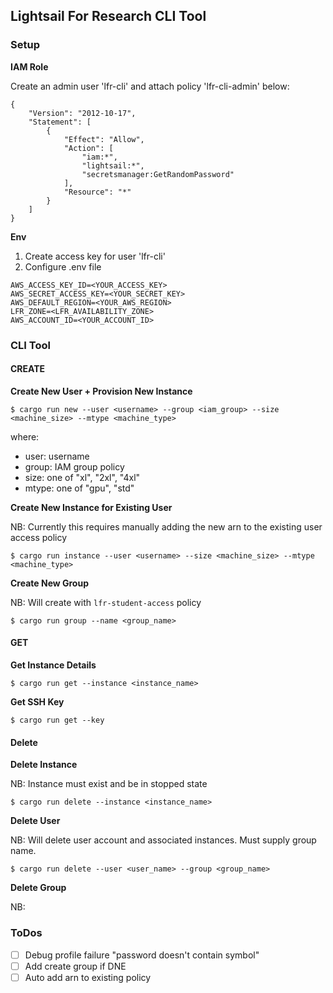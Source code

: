 ## Lightsail For Research CLI Tool

### Setup

**IAM Role**

Create an admin user 'lfr-cli' and attach policy 'lfr-cli-admin' below: 

```
{
    "Version": "2012-10-17",
    "Statement": [
        {
            "Effect": "Allow",
            "Action": [
                "iam:*",
                "lightsail:*",
                "secretsmanager:GetRandomPassword"
            ],
            "Resource": "*"
        }
    ]
}
```

**Env**

1. Create access key for user 'lfr-cli'
2. Configure .env file

```
AWS_ACCESS_KEY_ID=<YOUR_ACCESS_KEY>
AWS_SECRET_ACCESS_KEY=<YOUR_SECRET_KEY>
AWS_DEFAULT_REGION=<YOUR_AWS_REGION>
LFR_ZONE=<LFR_AVAILABILITY_ZONE>
AWS_ACCOUNT_ID=<YOUR_ACCOUNT_ID>
```

### CLI Tool

#### CREATE

**Create New User + Provision New Instance**

```
$ cargo run new --user <username> --group <iam_group> --size <machine_size> --mtype <machine_type>
```

where: 
* user: username
* group: IAM group policy
* size: one of "xl", "2xl", "4xl"
* mtype: one of "gpu", "std"


**Create New Instance for Existing User**

NB: Currently this requires manually adding the new arn to the existing user access policy

```
$ cargo run instance --user <username> --size <machine_size> --mtype <machine_type>
```

**Create New Group**

NB: Will create with `lfr-student-access` policy
```
$ cargo run group --name <group_name>
```

#### GET

**Get Instance Details**

```
$ cargo run get --instance <instance_name>
```

**Get SSH Key**

```
$ cargo run get --key
```

#### Delete

**Delete Instance**

NB: Instance must exist and be in stopped state

```
$ cargo run delete --instance <instance_name>
```

**Delete User**

NB: Will delete user account and associated instances. Must supply group name.

```
$ cargo run delete --user <user_name> --group <group_name>
```

**Delete Group**

NB: 

### ToDos

*[ ] Debug profile failure "password doesn't contain symbol"
*[ ] Add create group if DNE
*[ ] Auto add arn to existing policy
